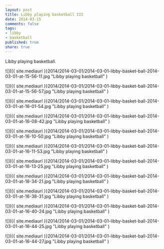 ```yaml
---
layout: post
title: Libby playing basketball III
date: 2014-03-15
comments: false
tags:
- libby
- basketball
published: true
share: true
---
```

Libby playing basketball.

![]({{ site.mediaurl }}2014/2014-03-01/2014-03-01-libby-basket-ball-2014-03-01-at-15-56-11.jpg "Libby playing basketball" )

![]({{ site.mediaurl }}2014/2014-03-01/2014-03-01-libby-basket-ball-2014-03-01-at-15-56-57.jpg "Libby playing basketball" )

![]({{ site.mediaurl }}2014/2014-03-01/2014-03-01-libby-basket-ball-2014-03-01-at-16-01-54.jpg "Libby playing basketball" )

![]({{ site.mediaurl }}2014/2014-03-01/2014-03-01-libby-basket-ball-2014-03-01-at-16-08-42.jpg "Libby playing basketball" )

![]({{ site.mediaurl }}2014/2014-03-01/2014-03-01-libby-basket-ball-2014-03-01-at-16-10-50.jpg "Libby playing basketball" )

![]({{ site.mediaurl }}2014/2014-03-01/2014-03-01-libby-basket-ball-2014-03-01-at-16-11-53.jpg "Libby playing basketball" )

![]({{ site.mediaurl }}2014/2014-03-01/2014-03-01-libby-basket-ball-2014-03-01-at-16-13-25.jpg "Libby playing basketball" )

![]({{ site.mediaurl }}2014/2014-03-01/2014-03-01-libby-basket-ball-2014-03-01-at-16-34-21.jpg "Libby playing basketball" )

![]({{ site.mediaurl }}2014/2014-03-01/2014-03-01-libby-basket-ball-2014-03-01-at-16-38-31.jpg "Libby playing basketball" )

![]({{ site.mediaurl }}2014/2014-03-01/2014-03-01-libby-basket-ball-2014-03-01-at-16-40-24.jpg "Libby playing basketball" )

![]({{ site.mediaurl }}2014/2014-03-01/2014-03-01-libby-basket-ball-2014-03-01-at-16-44-25.jpg "Libby playing basketball" )

![]({{ site.mediaurl }}2014/2014-03-01/2014-03-01-libby-basket-ball-2014-03-01-at-16-44-27.jpg "Libby playing basketball" )

